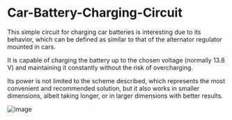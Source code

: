 # Car-Battery-Charging-Circuit
This simple circuit for charging car batteries is interesting due to its behavior, which can be defined as similar to that of the alternator regulator mounted in cars.

It is capable of charging the battery up to the chosen voltage (normally 13.8 V) and maintaining it constantly without the risk of overcharging.

Its power is not limited to the scheme described, which represents the most convenient and recommended solution, but it also works in smaller dimensions, albeit taking longer, or in larger dimensions with better results.


![image](https://github.com/AntoPaga/Car-Battery-Charging-Circuit/assets/103174562/8269b6bb-f4b2-4862-92cf-c5bce2ad191e)
